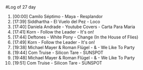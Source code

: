 #Log of 27 day

1. [00:00] Camilo Séptimo - Maya - Resplandor
1. [17:39] Siddhartha - El Vuelo del Pez - Loco
1. [17:40] Daniela Andrade - Youtube Covers - Carta Para Maria
1. [17:41] Korn - Follow the Leader - It's on!
1. [17:44] Deftones - White Pony - Change (In the House of Flies)
1. [17:49] Korn - Follow the Leader - It's on!
1. [19:38] Michael Mayer & Roman Flügel - & - We Like To Party
1. [19:44] Com Truise - Silicon Tare - SUNSPOT
1. [19:48] Michael Mayer & Roman Flügel - & - We Like To Party
1. [19:51] Com Truise - Silicon Tare - SUNSPOT

